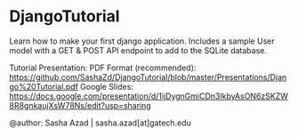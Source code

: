 # DjangoTutorial
Learn how to make your first django application. Includes a sample User model with a GET &amp; POST API endpoint to add to the SQLite database. 


Tutorial Presentation: 
PDF Format (recommended): https://github.com/SashaZd/DjangoTutorial/blob/master/Presentations/Django%20Tutorial.pdf
Google Slides: https://docs.google.com/presentation/d/1ijDygnGmiCDn3IkbyAsON6zSKZW8R8gnkaujXsW78Ns/edit?usp=sharing

@author: Sasha Azad | sasha.azad[at]gatech.edu 
